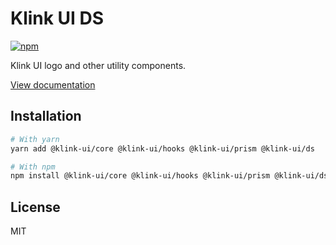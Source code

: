 # Klink UI DS

[![npm](https://img.shields.io/npm/dm/@klink-ui/ds)](https://www.npmjs.com/package/@klink-ui/ds)

Klink UI logo and other utility components.

[View documentation](https://klink-ui.dev/)

## Installation

```bash
# With yarn
yarn add @klink-ui/core @klink-ui/hooks @klink-ui/prism @klink-ui/ds

# With npm
npm install @klink-ui/core @klink-ui/hooks @klink-ui/prism @klink-ui/ds
```

## License

MIT
